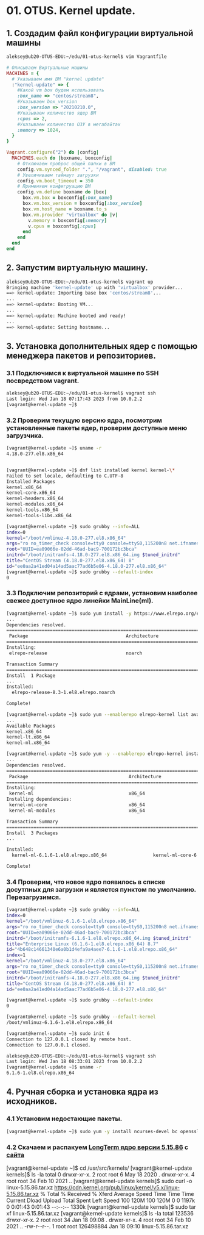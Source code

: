 # 01. OTUS. Kernel update.

## 1. Создадим файл конфигурации виртуальной машины 

```bash
aleksey@ub20-OTUS-EDU:~/edu/01-otus-kernel$ vim Vagrantfile
```
```ruby
# Описываем Виртуальные машины
MACHINES = {
  # Указываем имя ВМ "kernel update"
  :"kernel-update" => {
    #Какой vm box будем использовать
    :box_name => "centos/stream8",
    #Указываем box_version
    :box_version => "20210210.0",
    #Указываем количество ядер ВМ
    :cpus => 2,
    #Указываем количество ОЗУ в мегабайтах
    :memory => 1024,
  }
}

Vagrant.configure("2") do |config|
  MACHINES.each do |boxname, boxconfig|
    # Отключаем проброс общей папки в ВМ
    config.vm.synced_folder ".", "/vagrant", disabled: true
    # Увеличиваем таймаут загрузки
    config.vm.boot_timeout = 350
    # Применяем конфигруацию ВМ
    config.vm.define boxname do |box|
      box.vm.box = boxconfig[:box_name]
      box.vm.box_version = boxconfig[:box_version]
      box.vm.host_name = boxname.to_s
      box.vm.provider "virtualbox" do |v|
        v.memory = boxconfig[:memory]
        v.cpus = boxconfig[:cpus]
      end
    end
  end
end
```

## 2. Запустим виртуальную машину.

```sh
aleksey@ub20-OTUS-EDU:~/edu/01-otus-kernel$ vagrant up
Bringing machine 'kernel-update' up with 'virtualbox' provider...
==> kernel-update: Importing base box 'centos/stream8'...
...
==> kernel-update: Booting VM...
...
==> kernel-update: Machine booted and ready!
...
==> kernel-update: Setting hostname...
```

## 3. Установка дополнительных ядер с помощью менеджера пакетов и репозиториев.

### 3.1 Подключимся к виртуальной машине по SSH посвредством vagrant.

```sh 
aleksey@ub20-OTUS-EDU:~/edu/01-otus-kernel$ vagrant ssh
Last login: Wed Jan 18 07:17:43 2023 from 10.0.2.2
[vagrant@kernel-update ~]$
```

### 3.2 Проверим текущую версию ядра, посмотрим установленные пакеты ядер, проверим доступные меню загрузчика.

```sh
[vagrant@kernel-update ~]$ uname -r
4.18.0-277.el8.x86_64


[vagrant@kernel-update ~]$ dnf list installed kernel kernel-\*
Failed to set locale, defaulting to C.UTF-8
Installed Packages
kernel.x86_64                                                                    4.18.0-277.el8                                                              @anaconda     
kernel-core.x86_64                                                               4.18.0-277.el8                                                              @anaconda     
kernel-headers.x86_64                                                            4.18.0-408.el8                                                              @baseos       
kernel-modules.x86_64                                                            4.18.0-277.el8                                                              @anaconda     
kernel-tools.x86_64                                                              4.18.0-277.el8                                                              @anaconda     
kernel-tools-libs.x86_64                                                         4.18.0-277.el8                                                              @anaconda     

[vagrant@kernel-update ~]$ sudo grubby --info=ALL
index=0
kernel="/boot/vmlinuz-4.18.0-277.el8.x86_64"
args="ro no_timer_check console=tty0 console=ttyS0,115200n8 net.ifnames=0 biosdevname=0 elevator=noop $tuned_params"
root="UUID=ea09066e-02dd-46ad-bac9-700172bc3bca"
initrd="/boot/initramfs-4.18.0-277.el8.x86_64.img $tuned_initrd"
title="CentOS Stream (4.18.0-277.el8.x86_64) 8"
id="ee0aa2a41ed04a14ad5aac77ad6b5e06-4.18.0-277.el8.x86_64"
[vagrant@kernel-update ~]$ sudo grubby --default-index
0
```
### 3.3 Подключим репозиторий с ядрами, установим наиболее свежее доступное ядро линейки MainLine(ml).

```sh
[vagrant@kernel-update ~]$ sudo yum install -y https://www.elrepo.org/elrepo-release-8.el8.elrepo.noarch.rpm
...
Dependencies resolved.
===========================================================================================================================================================================
 Package                                    Architecture                       Version                                      Repository                                Size
===========================================================================================================================================================================
Installing:
 elrepo-release                             noarch                             8.3-1.el8.elrepo                             @commandline                              13 k

Transaction Summary
===========================================================================================================================================================================
Install  1 Package
...
Installed:
  elrepo-release-8.3-1.el8.elrepo.noarch                                                                                                                                   

Complete!

[vagrant@kernel-update ~]$ sudo yum --enablerepo elrepo-kernel list available kernel kernel-ml kernel-lt
...
Available Packages
kernel.x86_64                                                                4.18.0-408.el8                                                                   baseos       
kernel-lt.x86_64                                                             5.4.228-1.el8.elrepo                                                             elrepo-kernel
kernel-ml.x86_64                                                             6.1.6-1.el8.elrepo                                                               elrepo-kernel

[vagrant@kernel-update ~]$ sudo yum -y --enablerepo elrepo-kernel install kernel-ml
...
Dependencies resolved.
===========================================================================================================================================================================
 Package                                     Architecture                     Version                                        Repository                               Size
===========================================================================================================================================================================
Installing:
 kernel-ml                                   x86_64                           6.1.6-1.el8.elrepo                             elrepo-kernel                            98 k
Installing dependencies:
 kernel-ml-core                              x86_64                           6.1.6-1.el8.elrepo                             elrepo-kernel                            34 M
 kernel-ml-modules                           x86_64                           6.1.6-1.el8.elrepo                             elrepo-kernel                            30 M

Transaction Summary
===========================================================================================================================================================================
Install  3 Packages
...

Installed:
  kernel-ml-6.1.6-1.el8.elrepo.x86_64                 kernel-ml-core-6.1.6-1.el8.elrepo.x86_64                 kernel-ml-modules-6.1.6-1.el8.elrepo.x86_64                

Complete!
```

### 3.4 Проверим, что новое ядро появилось в списке досутпных для загрузки и является пунктом по умолчанию. Перезагрузимся.

```sh
[vagrant@kernel-update ~]$ sudo grubby --info=ALL
index=0
kernel="/boot/vmlinuz-6.1.6-1.el8.elrepo.x86_64"
args="ro no_timer_check console=tty0 console=ttyS0,115200n8 net.ifnames=0 biosdevname=0 elevator=noop $tuned_params"
root="UUID=ea09066e-02dd-46ad-bac9-700172bc3bca"
initrd="/boot/initramfs-6.1.6-1.el8.elrepo.x86_64.img $tuned_initrd"
title="Enterprise Linux (6.1.6-1.el8.elrepo.x86_64) 8.7"
id="4b648c14661340e6a0b1d4efa9a4aee7-6.1.6-1.el8.elrepo.x86_64"
index=1
kernel="/boot/vmlinuz-4.18.0-277.el8.x86_64"
args="ro no_timer_check console=tty0 console=ttyS0,115200n8 net.ifnames=0 biosdevname=0 elevator=noop $tuned_params"
root="UUID=ea09066e-02dd-46ad-bac9-700172bc3bca"
initrd="/boot/initramfs-4.18.0-277.el8.x86_64.img $tuned_initrd"
title="CentOS Stream (4.18.0-277.el8.x86_64) 8"
id="ee0aa2a41ed04a14ad5aac77ad6b5e06-4.18.0-277.el8.x86_64"

[vagrant@kernel-update ~]$ sudo grubby --default-index
0

[vagrant@kernel-update ~]$ sudo grubby --default-kernel
/boot/vmlinuz-6.1.6-1.el8.elrepo.x86_64

[vagrant@kernel-update ~]$ sudo init 6
Connection to 127.0.0.1 closed by remote host.
Connection to 127.0.0.1 closed.

aleksey@ub20-OTUS-EDU:~/edu/01-otus-kernel$ vagrant ssh
Last login: Wed Jan 18 08:33:01 2023 from 10.0.2.2
[vagrant@kernel-update ~]$ uname -r
6.1.6-1.el8.elrepo.x86_64
```
## 4. Ручная сборка и установка ядра из исходников.

### 4.1 Установим недостающие пакеты.

```sh
[vagrant@kernel-update ~]$ sudo yum -y install ncurses-devel bc openssl-devel elfutils-libelf-devel make gcc flex bison perl
```

### 4.2 Скачаем и распакуем [LongTerm ядро версии 5.15.86](https://cdn.kernel.org/pub/linux/kernel/v5.x/linux-5.15.86.tar.xz) с [сайта ](https://www.kernel.org/)

[vagrant@kernel-update ~]$ cd /usr/src/kernels/
[vagrant@kernel-update kernels]$ ls -la
total 0
drwxr-xr-x. 2 root root  6 May 18  2020 .
drwxr-xr-x. 4 root root 34 Feb 10  2021 ..
[vagrant@kernel-update kernels]$ sudo curl -o linux-5.15.86.tar.xz https://cdn.kernel.org/pub/linux/kernel/v5.x/linux-5.15.86.tar.xz
  % Total    % Received % Xferd  Average Speed   Time    Time     Time  Current
                                 Dload  Upload   Total   Spent    Left  Speed
100  120M  100  120M    0     0  1197k      0  0:01:43  0:01:43 --:--:-- 1330k
[vagrant@kernel-update kernels]$ sudo tar xf linux-5.15.86.tar.xz
[vagrant@kernel-update kernels]$ ls -la
total 123536
drwxr-xr-x. 2 root root        34 Jan 18 09:08 .
drwxr-xr-x. 4 root root        34 Feb 10  2021 ..
-rw-r--r--. 1 root root 126498884 Jan 18 09:10 linux-5.15.86.tar.xz









